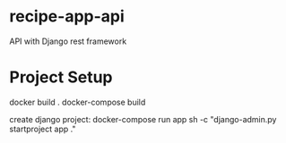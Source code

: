 # recipe-app-api
API with Django rest framework

# Project Setup

docker build .
docker-compose build

create django project:
docker-compose run app sh -c "django-admin.py startproject app ."